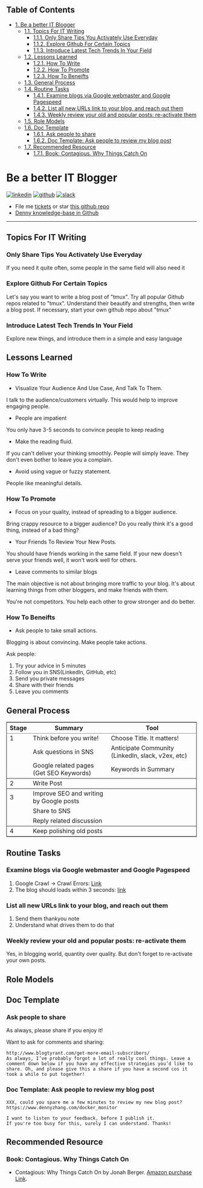 <div id="table-of-contents">
<h2>Table of Contents</h2>
<div id="text-table-of-contents">
<ul>
<li><a href="#sec-1">1. Be a better IT Blogger</a>
<ul>
<li><a href="#sec-1-1">1.1. Topics For IT Writing</a>
<ul>
<li><a href="#sec-1-1-1">1.1.1. Only Share Tips You Activately Use Everyday</a></li>
<li><a href="#sec-1-1-2">1.1.2. Explore Github For Certain Topics</a></li>
<li><a href="#sec-1-1-3">1.1.3. Introduce Latest Tech Trends In Your Field</a></li>
</ul>
</li>
<li><a href="#sec-1-2">1.2. Lessons Learned</a>
<ul>
<li><a href="#sec-1-2-1">1.2.1. How To Write</a></li>
<li><a href="#sec-1-2-2">1.2.2. How To Promote</a></li>
<li><a href="#sec-1-2-3">1.2.3. How To Beneifts</a></li>
</ul>
</li>
<li><a href="#sec-1-3">1.3. General Process</a></li>
<li><a href="#sec-1-4">1.4. Routine Tasks</a>
<ul>
<li><a href="#sec-1-4-1">1.4.1. Examine blogs via Google webmaster and Google Pagespeed</a></li>
<li><a href="#sec-1-4-2">1.4.2. List all new URLs link to your blog, and reach out them</a></li>
<li><a href="#sec-1-4-3">1.4.3. Weekly review your old and popular posts: re-activate them</a></li>
</ul>
</li>
<li><a href="#sec-1-5">1.5. Role Models</a></li>
<li><a href="#sec-1-6">1.6. Doc Template</a>
<ul>
<li><a href="#sec-1-6-1">1.6.1. Ask people to share</a></li>
<li><a href="#sec-1-6-2">1.6.2. Doc Template: Ask people to review my blog post</a></li>
</ul>
</li>
<li><a href="#sec-1-7">1.7. Recommended Resource</a>
<ul>
<li><a href="#sec-1-7-1">1.7.1. Book: Contagious. Why Things Catch On</a></li>
</ul>
</li>
</ul>
</li>
</ul>
</div>
</div>


# Be a better IT Blogger<a id="sec-1" name="sec-1"></a>

<a href="https://www.linkedin.com/in/dennyzhang001"><img src="https://www.dennyzhang.com/wp-content/uploads/sns/linkedin.png" alt="linkedin" /></a>
<a href="https://github.com/DennyZhang"><img src="https://www.dennyzhang.com/wp-content/uploads/sns/github.png" alt="github" /></a>
<a href="https://www.dennyzhang.com/slack"><img src="https://www.dennyzhang.com/wp-content/uploads/sns/slack.png" alt="slack" /></a>

-   File me [tickets](<https://github.com/DennyZhang/maintain-it-blog/issues>) or star [this github repo](<https://github.com/DennyZhang/maintain-it-blog>)
-   [Denny knowledge-base in Github](https://github.com/search?utf8=✓&q=topic%3Aknowledge-base+user%3ADennyZhang&type=Repositories)

---

## Topics For IT Writing<a id="sec-1-1" name="sec-1-1"></a>

### Only Share Tips You Activately Use Everyday<a id="sec-1-1-1" name="sec-1-1-1"></a>

If you need it quite often, some people in the same field will also need it  

### Explore Github For Certain Topics<a id="sec-1-1-2" name="sec-1-1-2"></a>

Let's say you want to write a blog post of "tmux". Try all popular Github repos related to "tmux". Understand their beautify and strengths, then write a blog post. If necessary, start your own github repo about "tmux"  

### Introduce Latest Tech Trends In Your Field<a id="sec-1-1-3" name="sec-1-1-3"></a>

Explore new things, and introduce them in a simple and easy language  

## Lessons Learned<a id="sec-1-2" name="sec-1-2"></a>

### How To Write<a id="sec-1-2-1" name="sec-1-2-1"></a>

-   Visualize Your Audience And Use Case, And Talk To Them.

I talk to the audience/customers virtually. This would help to improve engaging people.  

-   People are impatient

You only have 3-5 seconds to convince people to keep reading  

-   Make the reading fluid.

If you can't deliver your thinking smoothly. People will simply leave. They don't even bother to leave you a complain.  

-   Avoid using vague or fuzzy statement.

People like meaningful details.  

### How To Promote<a id="sec-1-2-2" name="sec-1-2-2"></a>

-   Focus on your quality, instead of spreading to a bigger audience.

Bring crappy resource to a bigger audience? Do you really think it's a good thing, instead of a bad thing?  

-   Your Friends To Review Your New Posts.

You should have friends working in the same field. If your new doesn't serve your friends well, it won't work well for others.  

-   Leave comments to similar blogs

The main objective is not about bringing more traffic to your blog. It's about learning things from other bloggers, and make friends with them.  

You're not competitors. You help each other to grow stronger and do better.  

### How To Beneifts<a id="sec-1-2-3" name="sec-1-2-3"></a>

-   Ask people to take small actions.

Blogging is about convincing. Make people take actions.  

Ask people:  

1.  Try your advice in 5 minutes
2.  Follow you in SNS(LinkedIn, GitHub, etc)
3.  Send you private messages
4.  Share with their friends
5.  Leave you comments

## General Process<a id="sec-1-3" name="sec-1-3"></a>

<table border="2" cellspacing="0" cellpadding="6" rules="groups" frame="hsides">


<colgroup>
<col  class="right" />

<col  class="left" />

<col  class="left" />
</colgroup>
<thead>
<tr>
<th scope="col" class="right">Stage</th>
<th scope="col" class="left">Summary</th>
<th scope="col" class="left">Tool</th>
</tr>
</thead>

<tbody>
<tr>
<td class="right">1</td>
<td class="left">Think before you write!</td>
<td class="left">Choose Title. It matters!</td>
</tr>


<tr>
<td class="right">&#xa0;</td>
<td class="left">Ask questions in SNS</td>
<td class="left">Anticipate Community (LinkedIn, slack, v2ex, etc)</td>
</tr>


<tr>
<td class="right">&#xa0;</td>
<td class="left">Google related pages (Get SEO Keywords)</td>
<td class="left">Keywords in Summary</td>
</tr>
</tbody>

<tbody>
<tr>
<td class="right">2</td>
<td class="left">Write Post</td>
<td class="left">&#xa0;</td>
</tr>
</tbody>

<tbody>
<tr>
<td class="right">3</td>
<td class="left">Improve SEO and writing by Google posts</td>
<td class="left">&#xa0;</td>
</tr>


<tr>
<td class="right">&#xa0;</td>
<td class="left">Share to SNS</td>
<td class="left">&#xa0;</td>
</tr>


<tr>
<td class="right">&#xa0;</td>
<td class="left">Reply related discussion</td>
<td class="left">&#xa0;</td>
</tr>
</tbody>

<tbody>
<tr>
<td class="right">4</td>
<td class="left">Keep polishing old posts</td>
<td class="left">&#xa0;</td>
</tr>
</tbody>
</table>

## Routine Tasks<a id="sec-1-4" name="sec-1-4"></a>

### Examine blogs via Google webmaster and Google Pagespeed<a id="sec-1-4-1" name="sec-1-4-1"></a>

1.  Google Crawl -> Crawl Errors: [Link](https://www.google.com/webmasters/tools/crawl-errors?hl=en&siteUrl=https://www.dennyzhang.com/#t2=3)
2.  The blog should loads within 3 seconds: [link](https://developers.google.com/speed/pagespeed/insights/?url=https%3A%2F%2Fwww.dennyzhang.com%2F)

### List all new URLs link to your blog, and reach out them<a id="sec-1-4-2" name="sec-1-4-2"></a>

1.  Send them thankyou note
2.  Understand what drives them to do that

### Weekly review your old and popular posts: re-activate them<a id="sec-1-4-3" name="sec-1-4-3"></a>

Yes, in blogging world, quantity over quality. But don't forget to re-activate your own posts.  

## Role Models<a id="sec-1-5" name="sec-1-5"></a>

## Doc Template<a id="sec-1-6" name="sec-1-6"></a>

### Ask people to share<a id="sec-1-6-1" name="sec-1-6-1"></a>

As always, please share if you enjoy it!  

Want to ask for comments and sharing:  

    http://www.blogtyrant.com/get-more-email-subscribers/
    As always, I’ve probably forgot a lot of really cool things. Leave a comment down below if you have any effective strategies you’d like to share. Oh, and please give this a share if you have a second cos it took a while to put together!

### Doc Template: Ask people to review my blog post<a id="sec-1-6-2" name="sec-1-6-2"></a>

    XXX, could you spare me a few minutes to review my new blog post?
    https://www.dennyzhang.com/docker_monitor
    
    I want to listen to your feedback, before I publish it.
    If you're too busy for this, surely I can understand. Thanks!

## Recommended Resource<a id="sec-1-7" name="sec-1-7"></a>

### Book: Contagious. Why Things Catch On<a id="sec-1-7-1" name="sec-1-7-1"></a>

-   Contagious: Why Things Catch On by Jonah Berger. [Amazon purchase Link](https://www.amazon.com/gp/product/1451686587/ref=as_li_tl?ie=UTF8&camp=1789&creative=9325&creativeASIN=1451686587&linkCode=as2&tag=dennyzhang-20&linkId=2e380926eec0d144e0648f532e1ad78e).